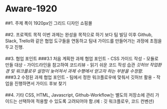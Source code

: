 # Aware-1920
##1. 주제
폭이 1920px인 그리드 디자인 쇼핑몰
<br><br>
##2. 프로젝트 목적
이번 과제는 완성을 목적으로 하기 보다 팀 빌딩 이후 Github, Slack, Trello와 같은 협업 도구들을 연동하고 팀내 가이드를 만들어가는 과정에 초점을 두고 진행.
<br><br>
##3. 협업 포인트
###3.1 처음 계획한 과제 협업 포인트
	- CSS 가이드 작성
	- 모듈로 만들 대상
	- 가이드라인을 참고하여 코드리뷰
	- 읽기 쉬운 코드 작성 습관
*깃허브 작업환경 및 워크플로우 설정이 늦어져서 과제 수행에서 얻고자 하는 부분을 수정함.*
<br>
###3.2 수정된 과제 협업 포인트
	- 팀에서 정한 워크플로우에 맞춰서 깃허브 활용
	- 작업을 진행하면서 가이드 후보 찾기
<br><br>
##4. 기타
CSS, HTML, Javascript, Github-Workflow는 별도의 저장소에 관리
가이드는 선택하여 적용할 수 있도록 고려되어야 함.(예 : 깃 워크플로우, 코드 컨벤션)
